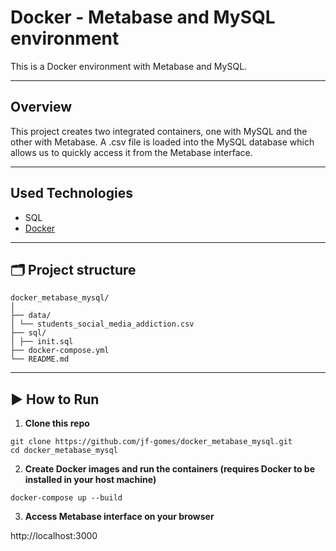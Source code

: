 # Docker - Metabase and MySQL environment

This is a Docker environment with Metabase and MySQL.

---

## Overview

This project creates two integrated containers, one with MySQL and the other with Metabase.
A .csv file is loaded into the MySQL database which allows us to quickly access it from the Metabase interface.

---

## Used Technologies

- SQL
- [Docker](https://www.docker.com/)

---

## 🗂️ Project structure

```
docker_metabase_mysql/
│
├── data/
│ └── students_social_media_addiction.csv
├── sql/
│ ├── init.sql
├── docker-compose.yml
└── README.md
```

---

## ▶️ How to Run

1. **Clone this repo**

```
git clone https://github.com/jf-gomes/docker_metabase_mysql.git
cd docker_metabase_mysql
```

2. **Create Docker images and run the containers (requires Docker to be installed in your host machine)**

```
docker-compose up --build
```

3. **Access Metabase interface on your browser**

http://localhost:3000

